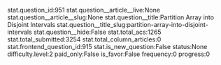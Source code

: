 stat.question_id:951
stat.question__article__live:None
stat.question__article__slug:None
stat.question__title:Partition Array into Disjoint Intervals
stat.question__title_slug:partition-array-into-disjoint-intervals
stat.question__hide:False
stat.total_acs:1265
stat.total_submitted:3254
stat.total_column_articles:0
stat.frontend_question_id:915
stat.is_new_question:False
status:None
difficulty.level:2
paid_only:False
is_favor:False
frequency:0
progress:0
